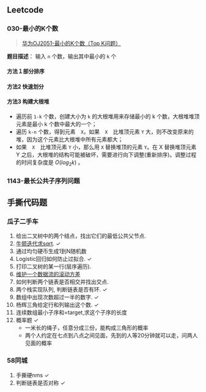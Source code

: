 ## Leetcode
### 030-最小的K个数
> [华为OJ2051-最小的K个数（Top K问题）](https://songlee24.github.io/2015/03/21/hua-wei-OJ2051/)

**题目描述**：
输入 `n` 个数，输出其中最小的 `k` 个
#### 方法１部分排序
#### 方法2 快速划分
#### 方法3 构建大根堆
+ 遍历前 `1-k` 个数，创建大小为 `k` 的大根堆用来存储最小的 k 个数，大根堆堆顶元素是最小 k 个数中最大的一个；
+ 遍历 `k-n` 个数，得到元素　`X`，如果　`X`　比堆顶元素 `Y` 大，则不改变原来的堆，因为这个元素比大根堆中所有元素都大；
+ 如果　`X`　比堆顶元素 `Y` 小，那么用 `X` 替换堆顶的元素 `Y`。在 X 替换堆顶元素 Y 之后，大根堆的结构可能被破坏，需要进行向下调整(重新排序)。调整过程的时间复杂度是 $O(log_2k)$ 。

### 1143-最长公共子序列问题

## 手撕代码题
### 瓜子二手车
1. 给出二叉树中的两个结点，找出它们的最低公共父节点.
2. [牛顿迭代求sqrt](https://leetcode.com/problems/sqrtx/). ✓
3. 通过均匀硬币生成1到N随机数
4. Logistic回归如何防止过拟合. ✓
5. 打印二叉树的某一行(层序遍历).
6. [维护一个数据流的滚动方差](https://leetcode.com/problems/moving-average-from-data-stream/description/)
7. 如何判断两个链表是否相交并找出交点.
8. 两个栈实现队列, 判断链表是否有环. ✓
9. 数组中出现次数超过一半的数字. ✓
10. 杨辉三角给定行和列输出这个数. ✓
11. 连续数组最小子序和=target,求这个子序的长度
10. 概率题 ✓
    + 一米长的绳子，任意分成三份，能构成三角形的概率
    + 两个人约定在七点到八点之间见面，先到的人等20分钟就可以走，问两人见面的概率

### 58同城
1. 手撕硬nms ✓
2. 判断链表是否对称 ✓